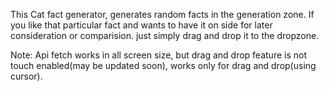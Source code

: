 This Cat fact generator, generates random facts in the generation zone. If you like that particular fact and wants to have it on side for later consideration or comparision. just simply drag and drop it to the dropzone.

Note: Api fetch works in all screen size, but drag and drop feature is not touch enabled(may be updated soon), works only for drag and drop(using cursor).
